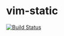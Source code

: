 vim-static
==========

[![Build Status](https://travis-ci.org/brimstone/docker-vim-static.svg?branch=master)](https://travis-ci.org/brimstone/docker-vim-static)
